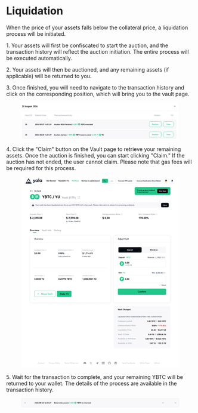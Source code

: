 # Liquidation

When the price of your assets falls below the collateral price, a liquidation process will be initiated.

1\. Your assets will first be confiscated to start the auction, and the transaction history will reflect the auction initiation. The entire process will be executed automatically.



2\. Your assets will then be auctioned, and any remaining assets (if applicable) will be returned to you.&#x20;



3\. Once finished, you will need to navigate to the transaction history and click on the corresponding position, which will bring you to the vault page.

<figure><img src="../.gitbook/assets/image (1).png" alt=""><figcaption></figcaption></figure>

4\. Click the "Claim" button on the Vault page to retrieve your remaining assets. Once the auction is finished, you can start clicking "Claim." If the auction has not ended, the user cannot claim. Please note that gas fees will be required for this process.

<figure><img src="../.gitbook/assets/image.png" alt=""><figcaption></figcaption></figure>



5\. Wait for the transaction to complete, and your remaining YBTC will be returned to your wallet. The details of the process are available in the transaction history.



<figure><img src="../.gitbook/assets/image (2).png" alt=""><figcaption></figcaption></figure>
